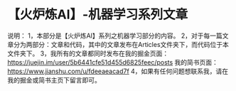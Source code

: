 # 【火炉炼AI】-机器学习系列文章

说明：
  1，本部分是【火炉炼AI】系列之机器学习部分的内容。
  2，对于每一篇文章分为两部分：文章和代码，其中的文章发布在Articles文件夹下，而代码位于本文件夹下。
  3，我所有的文章都同时发布在我的掘金页面：https://juejin.im/user/5b6441cfe51d455d6825feec/posts
                       我的简书页面：https://www.jianshu.com/u/fdeeaeacad7f
  4，如果有任何问题想联系我，请在我的掘金或简书主页下留言即可。  
